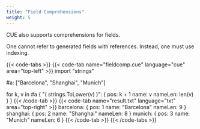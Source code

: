 ```yaml
---
title: "Field Comprehensions"
weight: 5
---
```


CUE also supports comprehensions for fields.

One cannot refer to generated fields with references.
Instead, one must use indexing.

{{< code-tabs >}}
{{< code-tab name="fieldcomp.cue" language="cue" area="top-left" >}}
import "strings"

#a: ["Barcelona", "Shanghai", "Munich"]

for k, v in #a {
	"\( strings.ToLower(v) )": {
		pos:     k + 1
		name:    v
		nameLen: len(v)
	}
}
{{< /code-tab >}}
{{< code-tab name="result.txt" language="txt" area="top-right" >}}
barcelona: {
    pos:     1
    name:    "Barcelona"
    nameLen: 9
}
shanghai: {
    pos:     2
    name:    "Shanghai"
    nameLen: 8
}
munich: {
    pos:     3
    name:    "Munich"
    nameLen: 6
}
{{< /code-tab >}}
{{< /code-tabs >}}
